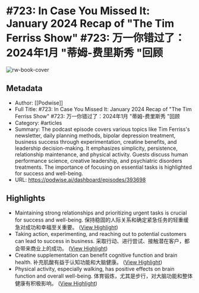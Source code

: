 # #723: In Case You Missed It: January 2024 Recap of "The Tim Ferriss Show" #723: 万一你错过了：2024年1月 "蒂姆-费里斯秀 "回顾

![rw-book-cover](https://readwise-assets.s3.amazonaws.com/media/uploaded_book_covers/profile_101759/card)

## Metadata
- Author: [[Podwise]]
- Full Title: #723: In Case You Missed It: January 2024 Recap of "The Tim Ferriss Show" #723: 万一你错过了：2024年1月 "蒂姆-费里斯秀 "回顾
- Category: #articles
- Summary: The podcast episode covers various topics like Tim Ferriss's newsletter, daily planning methods, bipolar depression treatment, business success through experimentation, creatine benefits, and leadership decision-making. It emphasizes simplicity, persistence, relationship maintenance, and physical activity. Guests discuss human performance science, creative leadership, and psychiatric disorders treatments. The importance of focusing on essential tasks is highlighted for success and well-being.
- URL: https://podwise.ai/dashboard/episodes/393698

## Highlights
- Maintaining strong relationships and prioritizing urgent tasks is crucial for success and well-being. 
  保持稳固的人际关系和确定紧急任务的轻重缓急对成功和幸福至关重要。 ([View Highlight](https://read.readwise.io/read/01hqczj4za0yc1c4p5x9dkn12s))
- Taking action, experimenting, and reaching out to potential customers can lead to success in business. 
  采取行动、进行尝试、接触潜在客户，都会带来商业上的成功。 ([View Highlight](https://read.readwise.io/read/01hqczjh47qbp6btmfbxf7jaqj))
- Creatine supplementation can benefit cognitive function and brain health. 
  补充肌酸有益于认知功能和大脑健康。 ([View Highlight](https://read.readwise.io/read/01hqczjmsbx2hmkk26b0zgvnnx))
- Physical activity, especially walking, has positive effects on brain function and overall well-being. 
  体育锻炼，尤其是步行，对大脑功能和整体健康有积极影响。 ([View Highlight](https://read.readwise.io/read/01hqczjxtqpb7vzkg6w12xt9nz))
